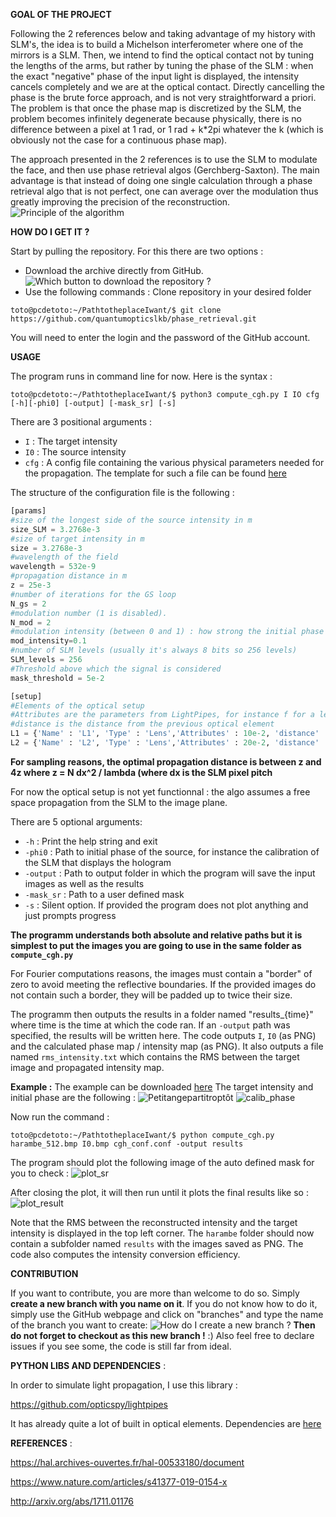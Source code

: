 **GOAL OF THE PROJECT**

Following the 2 references below and taking advantage of my history with SLM's, the idea is to build a Michelson interferometer where one of the mirrors is a SLM. Then, we intend to find the optical contact not by tuning the lengths of the arms, but rather by tuning the phase of the SLM : when the exact "negative" phase of the input light is displayed, the intensity cancels completely and we are at the optical contact. Directly cancelling the phase is the brute force approach, and is not very straightforward a priori. The problem is that once the phase map is discretized by the SLM, the problem becomes infinitely degenerate because physically, there is no difference between a pixel at 1 rad, or 1 rad + k*2pi whatever the k (which is obviously not the case for a continuous phase map). 

The approach presented in the 2 references is to use the SLM to modulate the face, and then use phase retrieval algos (Gerchberg-Saxton). The main advantage is that instead of doing one single calculation through a phase retrieval algo that is not perfect, one can average over the modulation thus greatly improving the precision of the reconstruction. 
![Principle of the algorithm](/images/wish_fig_2.png)

**HOW DO I GET IT ?**

Start by pulling the repository. For this there are two options :
* Download the archive directly from GitHub.
![Which button to download the repository ?](/images/download_repo.png)
* Use the following commands :
Clone repository in your desired folder
```console
toto@pcdetoto:~/PathtotheplaceIwant/$ git clone https://github.com/quantumopticslkb/phase_retrieval.git
```
You will need to enter the login and the password of the GitHub account.

**USAGE**

The program runs in command line for now. Here is the syntax :
```console
toto@pcdetoto:~/PathtotheplaceIwant/$ python3 compute_cgh.py I IO cfg [-h][-phi0] [-output] [-mask_sr] [-s]
```
There are 3 positional arguments :
* `I` : The target intensity
* `I0` : The source intensity
* `cfg` : A config file containing the various physical parameters needed for the propagation. The template for such a file can be found [here](ComputeCGH/cgh_conf.conf)

The structure of the configuration file is the following :
```python
[params]
#size of the longest side of the source intensity in m
size_SLM = 3.2768e-3
#size of target intensity in m
size = 3.2768e-3
#wavelength of the field
wavelength = 532e-9
#propagation distance in m
z = 25e-3
#number of iterations for the GS loop
N_gs = 2
#modulation number (1 is disabled).
N_mod = 2
#modulation intensity (between 0 and 1) : how strong the initial phase is modulated
mod_intensity=0.1
#number of SLM levels (usually it's always 8 bits so 256 levels)
SLM_levels = 256
#Threshold above which the signal is considered
mask_threshold = 5e-2

[setup]
#Elements of the optical setup
#Attributes are the parameters from LightPipes, for instance f for a lens
#distance is the distance from the previous optical element
L1 = {'Name' : 'L1', 'Type' : 'Lens','Attributes' : 10e-2, 'distance' : 10e-2}
L2 = {'Name' : 'L2', 'Type' : 'Lens','Attributes' : 20e-2, 'distance' : 20e-2}

```

**For sampling reasons, the optimal propagation distance is between z and 4z where z = N dx^2 / lambda (where dx is the SLM pixel pitch**

For now the optical setup is not yet functionnal : the algo assumes a free space propagation from the SLM to the image plane.

There are 5 optional arguments:
* `-h` : Print the help string and exit
* `-phi0` : Path to initial phase of the source, for instance the calibration of the SLM that displays the hologram
* `-output` : Path to output folder in which the program will save the input images as well as the results
* `-mask_sr` : Path to a user defined mask
* `-s` : Silent option. If provided the program does not plot anything and just prompts progress

**The programm understands both absolute and relative paths but it is simplest to put the images you are going to use in the same folder as `compute_cgh.py`**

For Fourier computations reasons, the images must contain a "border" of zero to avoid meeting the reflective boundaries. If the provided images do not contain such a border, they will be padded up to twice their size.

The programm then outputs the results in a folder named "results_{time}" where time is the time at which the code ran. If an `-output` path was specified, the results will be written here. The code outputs `I`, `I0` (as PNG) and the calculated phase map / intensity map (as PNG). It also outputs a file named `rms_intensity.txt` which contains the RMS between the target image and propagated intensity map.

**Example :** The example can be downloaded [here](/examples/harambe)
The target intensity and initial phase are the following :
![Petitangepartitroptôt](/images/harambe_512.bmp)
![calib_phase](/images/calib_512.bmp)

Now run the command :
```console
toto@pcdetoto:~/PathtotheplaceIwant/$ python compute_cgh.py harambe_512.bmp I0.bmp cgh_conf.conf -output results 
```
The program should plot the following image of the auto defined mask for you to check :
![plot_sr](/images/plot_sr.png)

After closing the plot, it will then run until it plots the final results like so :
![plot_result](/images/plot_result.png)

Note that the RMS between the reconstructed intensity and the target intensity is displayed in the top left corner.
The `harambe` folder should now contain a subfolder named `results` with the images saved as PNG. The code also computes the intensity conversion efficiency. 


**CONTRIBUTION**

If you want to contribute, you are more than welcome to do so. Simply **create a new branch with you name on it**. If you do not know how to do it, simply use the GitHub webpage and click on "branches" and type the name of the branch you want to create:
![How do I create a new branch ?](/images/create_branch.png)
**Then do not forget to checkout as this new branch !** :)
Also feel free to declare issues if you see some, the code is still far from ideal.

**PYTHON LIBS AND DEPENDENCIES** :  

In order to simulate light propagation, I use this library : 

https://github.com/opticspy/lightpipes 

It has already quite a lot of built in optical elements. 
Dependencies are [here](setup.py)

**REFERENCES** : 

https://hal.archives-ouvertes.fr/hal-00533180/document 

https://www.nature.com/articles/s41377-019-0154-x 

http://arxiv.org/abs/1711.01176 
